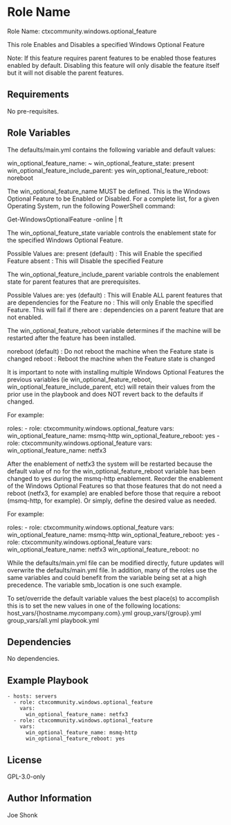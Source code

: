 Role Name
=========

Role Name: ctxcommunity.windows.optional_feature

This role Enables and Disables a specified Windows Optional Feature

Note: If this feature requires parent features to be enabled those features enabled
by default. Disabling this feature will only disable the feature itself but it
will not disable the parent features.

Requirements
------------

No pre-requisites.

Role Variables
--------------

The defaults/main.yml contains the following variable and default values:

  win_optional_feature_name: ~
  win_optional_feature_state: present
  win_optional_feature_include_parent: yes
  win_optional_feature_reboot: noreboot

The win_optional_feature_name MUST be defined. This is the Windows Optional Feature
to be Enabled or Disabled.  For a complete list, for a given Operating System,
run the following PowerShell command:

  Get-WindowsOptionalFeature -online | ft

The win_optional_feature_state variable controls the enablement state
for the specified Windows Optional Feature.

Possible Values are:
  present         (default) : This will Enable the specified Feature
  absent                    : This will Disable the specified Feature

The win_optional_feature_include_parent variable controls the enablement state
for parent features that are prerequisites.

Possible Values are:
  yes             (default) : This will Enable ALL parent features that are dependencies for the Feature
  no                        : This will only Enable the specified Feature. This will fail if there are
                            :   dependencies on a parent feature that are not enabled.

The win_optional_feature_reboot variable determines if the machine will be restarted after
the feature has been installed.

  noreboot        (default) : Do not reboot the machine when the Feature state is changed
  reboot                    : Reboot the machine when the Feature state is changed

It is important to note with installing multiple Windows Optional Features the previous variables
(ie win_optional_feature_reboot, win_optional_feature_include_parent, etc) will retain their values from
the prior use in the playbook and does NOT revert back to the defaults if changed.

For example:

  roles:
    - role: ctxcommunity.windows.optional_feature
      vars:
        win_optional_feature_name: msmq-http
        win_optional_feature_reboot: yes
    - role: ctxcommunity.windows.optional_feature
      vars:
        win_optional_feature_name: netfx3

After the enablement of netfx3 the system will be restarted because the default value of no for the
win_optional_feature_reboot variable has been changed to yes during the msmq-http enablement.
Reorder the enablement of the Windows Optional Features so that those features that do not need a
reboot (netfx3, for example) are enabled before those that require a reboot (msmq-http, for example).
Or simply, define the desired value as needed.

For example:   

  roles:
    - role: ctxcommunity.windows.optional_feature
      vars:
        win_optional_feature_name: msmq-http
        win_optional_feature_reboot: yes
    - role: ctxcommunity.windows.optional_feature
      vars:
        win_optional_feature_name: netfx3
        win_optional_feature_reboot: no

While the defaults/main.yml file can be modified directly, future updates will
overwrite the defaults/main.yml file.  In addition, many of the roles use the same
variables and could benefit from the variable being set at a high precedence.
The variable smb_location is one such example.

To set/override the default variable values the best place(s) to accomplish this is
to set the new values in one of the following locations:
  host_vars/{hostname.mycompany.com}.yml
  group_vars/{group}.yml
  group_vars/all.yml
  playbook.yml

Dependencies
------------

No dependencies.

Example Playbook
----------------

    - hosts: servers
      - role: ctxcommunity.windows.optional_feature
        vars:
          win_optional_feature_name: netfx3
      - role: ctxcommunity.windows.optional_feature
        vars:
          win_optional_feature_name: msmq-http
          win_optional_feature_reboot: yes

License
-------

GPL-3.0-only

Author Information
------------------

Joe Shonk
